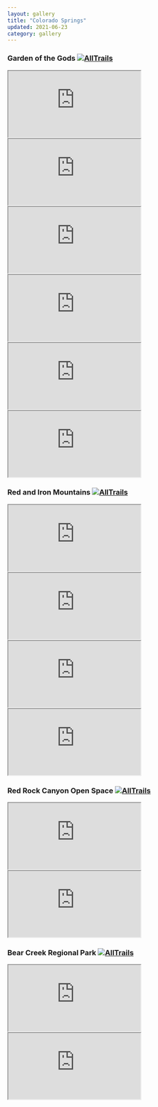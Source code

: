```yaml
---
layout: gallery
title: "Colorado Springs"
updated: 2021-06-23
category: gallery
---
```


### Garden of the Gods [![AllTrails](https://www.alltrails.com/favicon.ico)](https://www.alltrails.com/parks/us/colorado/garden-of-the-gods)


<iframe src="https://drive.google.com/file/d/1tb5l7lJOtCu5TES-4K3YT8C6jd_ZbaYo/preview"></iframe>

<iframe src="https://drive.google.com/file/d/1LYUEe5cFMRFsdkyMe-YvEMGEuwdS-_da/preview"></iframe>

<iframe src="https://drive.google.com/file/d/1MMyATQfNOlOiPWKRU4wbMH8j6xorpzB_/preview"></iframe>

<iframe src="https://drive.google.com/file/d/1HQ78XWeReh1f29JIJXGP2Phuq7fVVPV3/preview"></iframe>

<iframe src="https://drive.google.com/file/d/1t-qQ6Pwc51p-LSK8IS1RzmrQic3u62Ma/preview"></iframe>

<iframe src="https://drive.google.com/file/d/1-ZiOPIwYh1md4uPC2nl7vuqvxqReJQVG/preview"></iframe>

### Red and Iron Mountains [![AllTrails](https://www.alltrails.com/favicon.ico)](https://www.alltrails.com/trail/us/colorado/red-and-iron-mountains-via-intemann-trail)

<iframe src="https://drive.google.com/file/d/1m2L781q44tpM1gRqv6PbseKJaUBCJzg1/preview"></iframe>

<iframe src="https://drive.google.com/file/d/1eMmZae8UvKVHnumjKzgMoZIK8a_dJZRc/preview"></iframe>

<iframe src="https://drive.google.com/file/d/1HsTwud0rrdxo0wJKK2f-W7pPZ64qsgiq/preview"></iframe>

<iframe src="https://drive.google.com/file/d/1ILK0y-lNzYyjhShswTzxopr2aHMD-80E/preview"></iframe>

### Red Rock Canyon Open Space [![AllTrails](https://www.alltrails.com/favicon.ico)](https://www.alltrails.com/parks/us/colorado/red-rock-canyon-open-space)

<iframe src="https://drive.google.com/file/d/1yZib2Ejw2vHreld7LzJivgS4tuOCaGcU/preview"></iframe>

<iframe src="https://drive.google.com/file/d/1TcU2ppqKeqOwDnEkLrskWHq5aXpu9fzN/preview"></iframe>

### Bear Creek Regional Park [![AllTrails](https://www.alltrails.com/favicon.ico)](https://www.alltrails.com/parks/us/colorado/bear-creek-regional-park)

<iframe src="https://drive.google.com/file/d/1NWjxVoQ-ZG0mQgBAMLptni1w9-mhMXi3/preview"></iframe>

<iframe src="https://drive.google.com/file/d/1U5TMeNRrLyyFzP721i-TsLNJWkYdP_fo/preview"></iframe>

